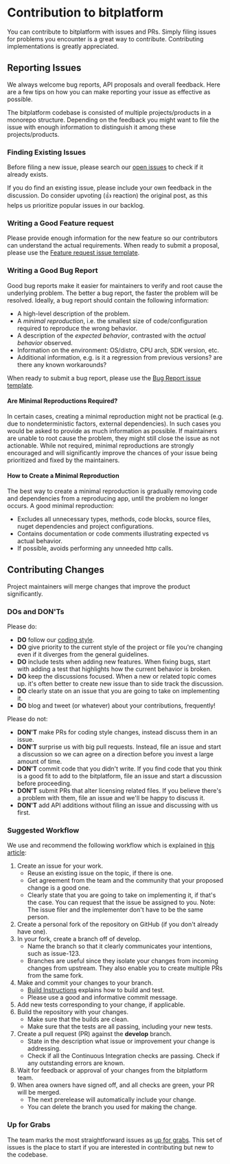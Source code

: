 # Contribution to bitplatform

You can contribute to bitplatform with issues and PRs. Simply filing issues for problems you encounter is a great way to contribute. Contributing implementations is greatly appreciated.

## Reporting Issues

We always welcome bug reports, API proposals and overall feedback. Here are a few tips on how you can make reporting your issue as effective as possible.

The bitplatform codebase is consisted of multiple projects/products in a monorepo structure. Depending on the feedback you might want to file the issue with enough information to distinguish it among these projects/products.

### Finding Existing Issues

Before filing a new issue, please search our [open issues](https://github.com/bitfoundation/bitplatform/issues) to check if it already exists.

If you do find an existing issue, please include your own feedback in the discussion. Do consider upvoting (👍 reaction) the original post, as this helps us prioritize popular issues in our backlog.

### Writing a Good Feature request

Please provide enough information for the new feature so our contributors can understand the actual requirements. When ready to submit a proposal, please use the [Feature request issue template](https://github.com/bitfoundation/bitplatform/issues/new?assignees=&labels=&projects=&template=feature_request.yml).

### Writing a Good Bug Report

Good bug reports make it easier for maintainers to verify and root cause the underlying problem. The better a bug report, the faster the problem will be resolved. Ideally, a bug report should contain the following information:

* A high-level description of the problem.
* A _minimal reproduction_, i.e. the smallest size of code/configuration required to reproduce the wrong behavior.
* A description of the _expected behavior_, contrasted with the _actual behavior_ observed.
* Information on the environment: OS/distro, CPU arch, SDK version, etc.
* Additional information, e.g. is it a regression from previous versions? are there any known workarounds?

When ready to submit a bug report, please use the [Bug Report issue template](https://github.com/bitfoundation/bitplatform/issues/new?assignees=&labels=&projects=&template=bug_report.yml).

#### Are Minimal Reproductions Required?

In certain cases, creating a minimal reproduction might not be practical (e.g. due to nondeterministic factors, external dependencies). In such cases you would be asked to provide as much information as possible. If maintainers are unable to root cause the problem, they might still close the issue as not actionable. While not required, minimal reproductions are strongly encouraged and will significantly improve the chances of your issue being prioritized and fixed by the maintainers.

#### How to Create a Minimal Reproduction

The best way to create a minimal reproduction is gradually removing code and dependencies from a reproducing app, until the problem no longer occurs. A good minimal reproduction:

* Excludes all unnecessary types, methods, code blocks, source files, nuget dependencies and project configurations.
* Contains documentation or code comments illustrating expected vs actual behavior.
* If possible, avoids performing any unneeded http calls.

## Contributing Changes

Project maintainers will merge changes that improve the product significantly.

### DOs and DON'Ts

Please do:

* **DO** follow our [coding style](docs/coding-style.md).
* **DO** give priority to the current style of the project or file you're changing even if it diverges from the general guidelines.
* **DO** include tests when adding new features. When fixing bugs, start with
  adding a test that highlights how the current behavior is broken.
* **DO** keep the discussions focused. When a new or related topic comes up.
  it's often better to create new issue than to side track the discussion.
* **DO** clearly state on an issue that you are going to take on implementing it.
* **DO** blog and tweet (or whatever) about your contributions, frequently!

Please do not:

* **DON'T** make PRs for coding style changes, instead discuss them in an issue.
* **DON'T** surprise us with big pull requests. Instead, file an issue and start
  a discussion so we can agree on a direction before you invest a large amount
  of time.
* **DON'T** commit code that you didn't write. If you find code that you think is a good fit to add to the bitplatform, file an issue and start a discussion before proceeding.
* **DON'T** submit PRs that alter licensing related files. If you believe there's a problem with them, file an issue and we'll be happy to discuss it.
* **DON'T** add API additions without filing an issue and discussing with us first.

### Suggested Workflow

We use and recommend the following workflow which is explained in [this article](https://www.dataschool.io/how-to-contribute-on-github/):

1. Create an issue for your work.
    - Reuse an existing issue on the topic, if there is one.
    - Get agreement from the team and the community that your proposed change is a good one.
    - Clearly state that you are going to take on implementing it, if that's the case. You can request that the issue be assigned to you. Note: The issue filer and the implementer don't have to be the same person.
2. Create a personal fork of the repository on GitHub (if you don't already have one).
3. In your fork, create a branch off of develop.
    - Name the branch so that it clearly communicates your intentions, such as issue-123.
    - Branches are useful since they isolate your changes from incoming changes from upstream. They also enable you to create multiple PRs from the same fork.
4. Make and commit your changes to your branch.
    - [Build Instructions](docs/how-to-build.md) explains how to build and test.
    - Please use a good and informative commit message.
5. Add new tests corresponding to your change, if applicable.
6. Build the repository with your changes.
    - Make sure that the builds are clean.
    - Make sure that the tests are all passing, including your new tests.
7. Create a pull request (PR) against the **develop** branch.
    - State in the description what issue or improvement your change is addressing.
    - Check if all the Continuous Integration checks are passing. Check if any outstanding errors are known.
8. Wait for feedback or approval of your changes from the bitplatform team.
9. When area owners have signed off, and all checks are green, your PR will be merged.
    - The next prerelease will automatically include your change.
    - You can delete the branch you used for making the change.

### Up for Grabs

The team marks the most straightforward issues as [up for grabs](https://github.com/bitfoundation/bitplatform/labels/up%20for%20grabs). This set of issues is the place to start if you are interested in contributing but new to the codebase.
